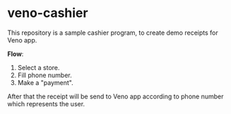 # veno-cashier
This repository is a sample cashier program, to create demo receipts for Veno app.

**Flow**:
1. Select a store.
2. Fill phone number.
3. Make a "payment".

After that the receipt will be send to Veno app according to phone number which represents the user.
